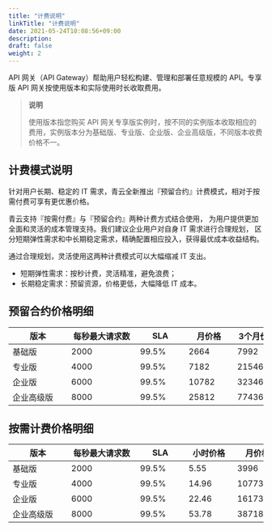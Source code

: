 ```yaml
---
title: "计费说明"
linkTitle: "计费说明"
date: 2021-05-24T10:08:56+09:00
description:
draft: false
weight: 2
---
```


API 网关（API Gateway）帮助用户轻松构建、管理和部署任意规模的 API。专享版 API 网关按使用版本和实际使用时长收取费用。

> **说明**
>
> 使用版本指您购买 API 网关专享版实例时，按不同的实例版本收取相应的费用，实例版本分为基础版、专业版、企业版、企业高级版，不同版本收费价格不一。

## 计费模式说明

针对用户长期、稳定的 IT 需求，青云全新推出『预留合约』计费模式，相对于按需付费可享有更优惠价格。

青云支持『按需付费』与『预留合约』两种计费方式结合使用， 为用户提供更加全面和灵活的成本管理支持。我们建议企业用户对自身 IT 需求进行合理规划， 区分短期弹性需求和中长期稳定需求，精确配置相应投入，获得最优成本收益结构。

通过合理规划，灵活使用这两种计费模式可以大幅缩减 IT 支出。

- 短期弹性需求：按秒计费，灵活精准，避免浪费；
- 长期稳定需求：预留资源，价格更低，大幅降低 IT 成本。

## 预留合约价格明细

| <span style="display:inline-block;width:100px">版本</span> | <span style="display:inline-block;width:120px">每秒最大请求数</span> | <span style="display:inline-block;width:80px">SLA</span> | <span style="display:inline-block;width:80px">月价格</span> | <span style="display:inline-block;width:80px">3个月价格</span> | <span style="display:inline-block;width:80px">6个月价格</span> | <span style="display:inline-block;width:80px">1年价格</span> | <span style="display:inline-block;width:80px">2年价格</span> | <span style="display:inline-block;width:80px">3年价格</span> | <span style="display:inline-block;width:80px">**4年价格**</span> | <span style="display:inline-block;width:80px">5年价格</span> |
| ---------------------------------------------------------- | ------------------------------------------------------------ | -------------------------------------------------------- | ----------------------------------------------------------- | ------------------------------------------------------------ | ------------------------------------------------------------ | ------------------------------------------------------------ | ------------------------------------------------------------ | ------------------------------------------------------------ | ------------------------------------------------------------ | ------------------------------------------------------------ |
| 基础版                                                     | 2000                                                         | 99.5%                                                    | 2664                                                        | 7992                                                         | 15984                                                        | 26533.44                                                     | 44755.2                                                      | 57542.4                                                      | 70329.6                                                      | 79920                                                        |
| 专业版                                                     | 4000                                                         | 99.5%                                                    | 7182                                                        | 21546                                                        | 43092                                                        | 71532.72                                                     | 120657.6                                                     | 155131.2                                                     | 189604.8                                                     | 215460                                                       |
| 企业版                                                     | 6000                                                         | 99.5%                                                    | 10782                                                       | 32346                                                        | 64692                                                        | 107388.72                                                    | 181137.6                                                     | 232891.2                                                     | 284644.8                                                     | 323460                                                       |
| 企业高级版                                                 | 8000                                                         | 99.5%                                                    | 25812                                                       | 77436                                                        | 154872                                                       | 257087.52                                                    | 433641.6                                                     | 557539.2                                                     | 681436.8                                                     | 774360                                                       |



## 按需计费价格明细

| <span style="display:inline-block;width:100px">版本</span> | <span style="display:inline-block;width:120px">每秒最大请求数</span> | <span style="display:inline-block;width:80px">SLA</span> | <span style="display:inline-block;width:80px">小时价格</span> | <span style="display:inline-block;width:80px">月价格</span> | <span style="display:inline-block;width:80px">3个月价格</span> | <span style="display:inline-block;width:80px">6个月价格</span> | <span style="display:inline-block;width:80px">1年价格</span> | <span style="display:inline-block;width:80px">2年价格</span> | <span style="display:inline-block;width:80px">3年价格</span> | <span style="display:inline-block;width:80px">**4年价格**</span> | <span style="display:inline-block;width:80px">5年价格</span> |
| ---------------------------------------------------------- | ------------------------------------------------------------ | -------------------------------------------------------- | ------------------------------------------------------------ | ----------------------------------------------------------- | ------------------------------------------------------------ | ------------------------------------------------------------ | ------------------------------------------------------------ | ------------------------------------------------------------ | ------------------------------------------------------------ | ------------------------------------------------------------ | ------------------------------------------------------------ |
| 基础版                                                     | 2000                                                         | 99.5%                                                    | 5.55                                                         | 3996                                                        | 11988                                                        | 23976                                                        | 47952                                                        | 95904                                                        | 143856                                                       | 191808                                                       | 239760                                                       |
| 专业版                                                     | 4000                                                         | 99.5%                                                    | 14.96                                                        | 10773                                                       | 32319                                                        | 64638                                                        | 129276                                                       | 258552                                                       | 387828                                                       | 517104                                                       | 646380                                                       |
| 企业版                                                     | 6000                                                         | 99.5%                                                    | 22.46                                                        | 16173                                                       | 48519                                                        | 97038                                                        | 194076                                                       | 388152                                                       | 582228                                                       | 776304                                                       | 970380                                                       |
| 企业高级版                                                 | 8000                                                         | 99.5%                                                    | 53.78                                                        | 38718                                                       | 116154                                                       | 232308                                                       | 464616                                                       | 929232                                                       | 1393848                                                      | 1858464                                                      | 2323080                                                      |
